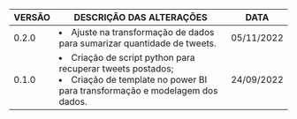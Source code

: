 |VERSÃO|DESCRIÇÃO DAS ALTERAÇÕES|DATA|
|------|------------------------|----|
|0.2.0|<l><li>Ajuste na transformação de dados para sumarizar quantidade de tweets.</li></l>|05/11/2022|
|0.1.0|<l><li>Criação de script python para recuperar tweets postados;</li><li>Criação de template no power BI para transformação e modelagem dos dados.</li></l>|24/09/2022|

